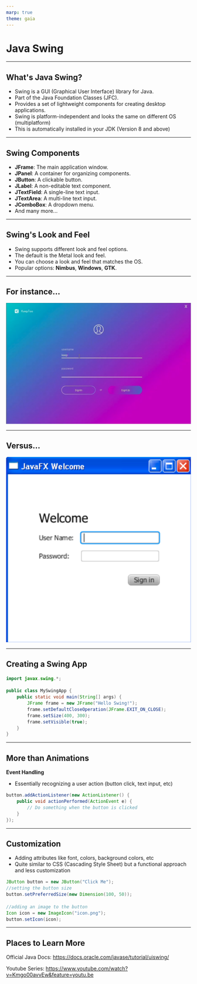 ```yaml
---
marp: true
theme: gaia
---
```


# Java Swing


---

## What's Java Swing?

- Swing is a GUI (Graphical User Interface) library for Java.
- Part of the Java Foundation Classes (JFC).
- Provides a set of lightweight components for creating desktop applications.
- Swing is platform-independent and looks the same on different OS (multiplatform)
- This is automatically installed in your JDK (Version 8 and above)
---

## Swing Components

- **JFrame**: The main application window.
- **JPanel**: A container for organizing components.
- **JButton**: A clickable button.
- **JLabel**: A non-editable text component.
- **JTextField**: A single-line text input.
- **JTextArea**: A multi-line text input.
- **JComboBox**: A dropdown menu.
- And many more...

---

## Swing's Look and Feel

- Swing supports different look and feel options.
- The default is the Metal look and feel.
- You can choose a look and feel that matches the OS.
- Popular options: **Nimbus**, **Windows**, **GTK**.

---
## For instance...

![New UI](./Ch1/NewUI.png "Sign In Page") 


___
## Versus...

![Old UI](./Ch1/OldUI.png "Sign In Page") 


___

## Creating a Swing App

```java
import javax.swing.*;

public class MySwingApp {
    public static void main(String[] args) {
        JFrame frame = new JFrame("Hello Swing!");
        frame.setDefaultCloseOperation(JFrame.EXIT_ON_CLOSE);
        frame.setSize(400, 300);
        frame.setVisible(true);
    }
}

```

___

## More than Animations

**Event Handling**
- Essentially recognizing a user action (button click, text input, etc)

```java
button.addActionListener(new ActionListener() {
    public void actionPerformed(ActionEvent e) {
        // Do something when the button is clicked
    }
});
```

___

## Customization
- Adding attributes like font, colors, background colors, etc
- Quite similar to CSS (Cascading Style Sheet) but a functional approach and less customization

```java
JButton button = new JButton("Click Me");
//setting the button size
button.setPreferredSize(new Dimension(100, 50));

//adding an image to the button
Icon icon = new ImageIcon("icon.png");
button.setIcon(icon);
```
___

## Places to Learn More

Official Java Docs: https://docs.oracle.com/javase/tutorial/uiswing/

Youtube Series: https://www.youtube.com/watch?v=Kmgo00avvEw&feature=youtu.be

